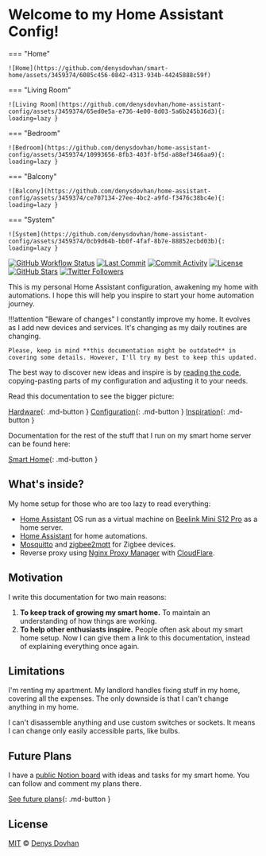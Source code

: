 # Welcome to my Home Assistant Config!

=== "Home"

    ![Home](https://github.com/denysdovhan/smart-home/assets/3459374/6085c456-0842-4313-934b-44245888c59f)

=== "Living Room"

    ![Living Room](https://github.com/denysdovhan/home-assistant-config/assets/3459374/65ed0e5a-e736-4e00-8d03-5a6b245b36d3){: loading=lazy }

=== "Bedroom"

    ![Bedroom](https://github.com/denysdovhan/home-assistant-config/assets/3459374/10993656-8fb3-403f-bf5d-a88ef3466aa9){: loading=lazy }

=== "Balcony"

    ![Balcony](https://github.com/denysdovhan/home-assistant-config/assets/3459374/ce707134-27ee-4bc2-a9fd-f3476c38bc4e){: loading=lazy }

=== "System"

    ![System](https://github.com/denysdovhan/home-assistant-config/assets/3459374/0cb9d64b-bb0f-4faf-8b7e-88852ecbd03b){: loading=lazy }

[![GitHub Workflow Status][github-img]][github-url]
[![Last Commit][last-commit-img]][github-url]
[![Commit Activity][commit-activity-img]][github-url]
[![License][license-img]][license-url]
[![GitHub Stars][stars-img]][github-url]
[![Twitter Followers][twitter-img]][twitter-url]

This is my personal Home Assistant configuration, awakening my home with automations. I hope this will help you inspire to start your home automation journey.

<!-- prettier-ignore -->
!!!attention "Beware of changes"
    I constantly improve my home. It evolves as I add new devices and services. It's changing as my daily routines are changing.

    Please, keep in mind **this documentation might be outdated** in covering some details. However, I'll try my best to keep this updated.

The best way to discover new ideas and inspire is by [reading the code][github-url], copying-pasting parts of my configuration and adjusting it to your needs.

Read this documentation to see the bigger picture:

[Hardware](./hardware){: .md-button }
[Configuration](./config){: .md-button }
[Inspiration](./resources){: .md-button }

Documentation for the rest of the stuff that I run on my smart home server can be found here:

[Smart Home](https://denysdovhan.com/smart-home){: .md-button }

## What's inside?

My home setup for those who are too lazy to read everything:

- [Home Assistant](https://home-assistant.io) OS run as a virtual machine on [Beelink Mini S12 Pro](https://www.aliexpress.com/item/1005005200158913.html) as a home server.
- [Home Assistant](https://home-assistant.io) for home automations.
- [Mosquitto](https://mosquitto.org/) and [zigbee2mqtt](https://www.zigbee2mqtt.io/) for Zigbee devices.
- Reverse proxy using [Nginx Proxy Manager](https://nginxproxymanager.com/) with [CloudFlare](https://www.cloudflare.com/).

## Motivation

I write this documentation for two main reasons:

1. **To keep track of growing my smart home.** To maintain an understanding of how things are working.
2. **To help other enthusiasts inspire.** People often ask about my smart home setup. Now I can give them a link to this documentation, instead of explaining everything once again.

## Limitations

I'm renting my apartment. My landlord handles fixing stuff in my home, covering all the expenses. The only downside is that I can't change anything in my home.

I can't disassemble anything and use custom switches or sockets. It means I can change only easily accessible parts, like bulbs.

## Future Plans

I have a [public Notion board][notion-board] with ideas and tasks for my smart home. You can follow and comment my plans there.

[See future plans][notion-board]{: .md-button }

## License

[MIT][license-url] © [Denys Dovhan][denysdovhan]

<!-- References -->

[notion-board]: https://www.notion.so/denysdovhan/f09ea06da5db4cfa84d3ca50417b93b2?v=5fccab53c2fd4ac188ee0b92c2ca1cb9
[github-url]: https://github.com/denysdovhan/home-assistant-config
[github-img]: https://img.shields.io/github/actions/workflow/status/denysdovhan/home-assistant-config/homeassistant.yml?style=flat-square
[last-commit-img]: https://img.shields.io/github/last-commit/denysdovhan/home-assistant-config?style=flat-square
[commit-activity-img]: https://img.shields.io/github/commit-activity/m/denysdovhan/home-assistant-config?style=flat-square
[license-url]: https://github.com/denysdovhan/home-assistant-config/blob/master/LICENSE
[license-img]: https://img.shields.io/github/license/denysdovhan/home-assistant-config?style=flat-square
[twitter-url]: https://twitter.com/denysdovhan
[twitter-img]: https://img.shields.io/twitter/follow/denysdovhan?label=Follow
[stars-img]: https://img.shields.io/github/stars/denysdovhan/home-assistant-config?style=social
[denysdovhan]: https://denysdovhan.com
